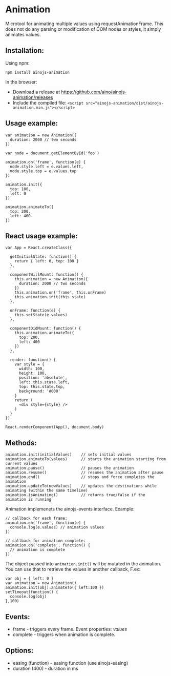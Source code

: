 Animation
=========

Microtool for animating multiple values using requestAnimationFrame. This does not do any parsing or modification of DOM nodes or styles, it simply animates values.

Installation:
-------------

Using npm:

    npm install ainojs-animation

In the browser:

- Download a release at https://github.com/aino/ainojs-animation/releases
- Include the compiled file: ``<script src="ainojs-animation/dist/ainojs-animation.min.js"></script>``

Usage example:
--------------

    var animation = new Animation({
      duration: 2000 // two seconds
    })

    var node = document.getElementById('foo')

    animation.on('frame', function(e) {
      node.style.left = e.values.left,
      node.style.top = e.values.top
    })

    animation.init({
      top: 100,
      left: 0
    })

    animation.animateTo({
      top: 200,
      left: 400
    })

React usage example:
--------------------

    var App = React.createClass({

      getInitialState: function() {
        return { left: 0, top: 100 }
      },

      componentWillMount: function() {
        this.animation = new Animation({
          duration: 2000 // two seconds
        })
        this.animation.on('frame', this.onFrame)
        this.animation.init(this.state)
      },

      onFrame: function(e) {
        this.setState(e.values)
      },

      componentDidMount: function() {
        this.animation.animateTo({
          top: 200,
          left: 400
        })
      },

      render: function() {
        var style = {
          width: 100,
          height: 100,
          position: 'absolute',
          left: this.state.left,
          top: this.state.top,
          background: '#000'
        }
        return (
          <div style={style} />
        )
      }
    })

    React.renderComponent(App(), document.body)

Methods:
--------
    
    animation.init(initialValues)    // sets initial values
    animation.animateTo(values)      // starts the animation starting from current values
    animation.pause()                // pauses the animation
    animation.resume()               // resumes the animation after pause
    animation.end()                  // stops and force completes the animation
    animation.updateTo(newValues)    // updates the destinations while animating (within the same timeline)
    animation.isAnimating()          // returns true/false if the animation is running

Animation implemenets the ainojs-events interface. Example:
  
    // callback for each frame:
    animation.on('frame', function(e) {
      console.log(e.values) // animation values
    })

    // callback for animation complete:
    animation.on('complete', function() {
      // animation is complete
    })

The object passed into ``animation.init()`` will be mutated in the animation. 
You can use that to retrieve the values in another callback, F.ex:

    var obj = { left: 0 }
    var animation = new Animation()
    animation.init(obj).animateTo({ left:100 })
    setTimeout(function() {
      console.log(obj)
    },100)

Events:
-------

- frame - triggers every frame. Event properties: *values*
- complete - triggers when animation is complete.

Options:
--------

- easing (function) - easing function (use ainojs-easing)
- duration (400) - duration in ms
